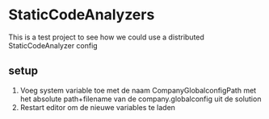 # StaticCodeAnalyzers
This is a test project to see how we could use a distributed StaticCodeAnalyzer config

## setup
1. Voeg system variable toe met de naam CompanyGlobalconfigPath met het absolute path+filename van de company.globalconfig uit de solution
1. Restart editor om de nieuwe variables te laden